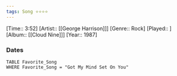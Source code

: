 ```yaml
---
tags: Song ⭐⭐⭐⭐ 
---
```

[Time:: 3:52]
[Artist:: [[George Harrison]]]
[Genre:: Rock]
[Played:: ]
[Album:: [[Cloud Nine]]]
[Year:: 1987]
### Dates
````dataview
TABLE Favorite_Song
WHERE Favorite_Song = "Got My Mind Set On You"
````